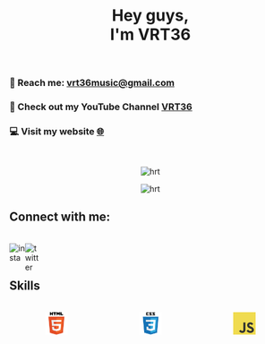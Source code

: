 <h1 align="center"> Hey guys,<br> I'm VRT36</h1> 

<br>

### 📧 Reach me: **vrt36music@gmail.com**
### 👾 Check out my YouTube Channel [VRT36](https://youtube.com/c/VRT36/)
### 💻 Visit my website [🌐](http://vrt36.github.io/)

<br>


<p align="center"> <img src="https://github-readme-stats.vercel.app/api?username=vrt36&show_icons=true&theme=tokyonight" alt="hrt" /> </p>

<p align="center"> <img src="https://github-readme-stats.vercel.app/api/top-langs/?username=vrt36&show_icons=true&layout=compact&theme=tokyonight"" alt="hrt" /> </p>

## Connect with me:

<br>
<a href="https://www.instagram.com/vrt36music/" target="_blank"><img align="left" alt="insta" width="28px" src="https://cdn.jsdelivr.net/npm/simple-icons@v3/icons/instagram.svg" /></a>
<a href="https://twitter.com/vrt36music" target="_blank"><img align="left" alt="twitter" width="28px" src="https://cdn.jsdelivr.net/npm/simple-icons@v3/icons/twitter.svg" /></a>

<br>
<br>

## Skills

<br>
<div style="display: flex; justify-content: space-around">
<img align="left" alt="HTML5" width="40px" src="https://raw.githubusercontent.com/github/explore/80688e429a7d4ef2fca1e82350fe8e3517d3494d/topics/html/html.png" />
<img align="left" alt="CSS3" width="40px" src="https://raw.githubusercontent.com/github/explore/80688e429a7d4ef2fca1e82350fe8e3517d3494d/topics/css/css.png" />
<img align="left" alt="JavaScript" width="40px" src="https://raw.githubusercontent.com/github/explore/80688e429a7d4ef2fca1e82350fe8e3517d3494d/topics/javascript/javascript.png" />
</div>
